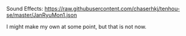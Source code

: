 Sound Effects: https://raw.githubusercontent.com/chaserhkj/tenhou-se/master/JanRyuMon1.json

I might make my own at some point, but that is not now.
